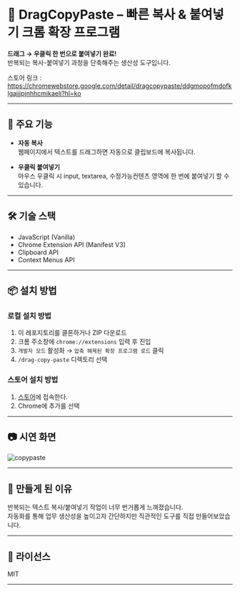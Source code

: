 # 🚀 DragCopyPaste – 빠른 복사 & 붙여넣기 크롬 확장 프로그램

**드래그 → 우클릭 한 번으로 붙여넣기 완료!**  
반복되는 복사-붙여넣기 과정을 단축해주는 생산성 도구입니다.  

스토어 링크 : https://chromewebstore.google.com/detail/dragcopypaste/ddgmopofmdofklgajjjpjnhhcmikaeli?hl=ko

---

## 🧩 주요 기능

- **자동 복사**  
  웹페이지에서 텍스트를 드래그하면 자동으로 클립보드에 복사됩니다.

- **우클릭 붙여넣기**  
  마우스 우클릭 시 input, textarea, 수정가능컨텐츠 영역에 한 번에 붙여넣기 할 수 있습니다.

---

## 🛠 기술 스택

- JavaScript (Vanilla)
- Chrome Extension API (Manifest V3)
- Clipboard API
- Context Menus API

---

## 📦 설치 방법

### 로컬 설치 방법
1. 이 레포지토리를 클론하거나 ZIP 다운로드  
2. 크롬 주소창에 `chrome://extensions` 입력 후 진입  
3. `개발자 모드` 활성화 → `압축 해제된 확장 프로그램 로드` 클릭  
4. `/drag-copy-paste` 디렉토리 선택  

### 스토어 설치 방법
1. [스토어](https://chromewebstore.google.com/detail/dragcopypaste/ddgmopofmdofklgajjjpjnhhcmikaeli?hl=ko)에 접속한다.
2. Chrome에 추가를 선택

   
---

## 📷 시연 화면


![copypaste](https://github.com/user-attachments/assets/3133b92b-c2d5-4024-8baa-d866bbecdc5d)


---

## 🤔 만들게 된 이유

반복되는 텍스트 복사/붙여넣기 작업이 너무 번거롭게 느껴졌습니다.  
자동화를 통해 업무 생산성을 높이고자 간단하지만 직관적인 도구를 직접 만들어보았습니다.

---


## 📜 라이선스

MIT

---
